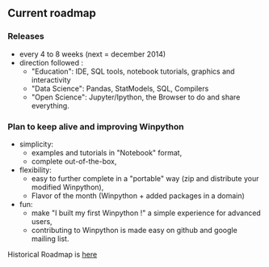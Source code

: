 ## Current roadmap
 
### Releases 
- every 4 to 8 weeks (next = december 2014)
- direction followed : 
  - "Education": IDE, SQL tools, notebook tutorials, graphics and interactivity
  - "Data Science": Pandas, StatModels, SQL, Compilers
  - "Open Science": Jupyter/Ipython, the Browser to do and share everything.

### Plan to keep alive and improving Winpython
- simplicity:
   - examples and tutorials in "Notebook" format,
   - complete out-of-the-box,
- flexibility:
   - easy to further complete in a "portable" way (zip and distribute your modified Winpython),
   - Flavor of the month (Winpython + added packages in a domain)
- fun:
   - make "I built my first Winpython !" a simple experience for advanced users,
   - contributing to Winpython is made easy on github and google mailing list.

Historical Roadmap is [here](https://sourceforge.net/p/winpython/wiki/Roadmap/)
